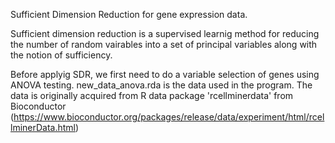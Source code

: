 Sufficient Dimension Reduction for gene expression data.

Sufficient dimension reduction is a supervised learnig method for reducing the number of random vairables into a set of principal variables along with the notion of sufficiency. 

Before applyig SDR, we first need to do a variable selection of genes using ANOVA testing. new_data_anova.rda is the data used in the program. The data is originally acquired from R data package 'rcellminerdata' from Bioconductor (https://www.bioconductor.org/packages/release/data/experiment/html/rcellminerData.html)
